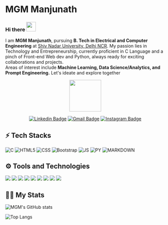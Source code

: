  # MGM Manjunath 
### Hi there   <img src="https://media.giphy.com/media/hvRJCLFzcasrR4ia7z/giphy.gif" width="30px"/>

I am **MGM Manjunath**, pursuing **B. Tech in Electrical and Computer Engineering** at [Shiv Nadar University, Delhi NCR](https://snu.edu.in/home). My passion lies in Technology and Entrepreneurship, currently proficient in C Language and a pinch of Front-end Web dev and Python, always ready for exciting collaborations and projects. </br>
Areas of interest include **Machine Learning, Data Science/Analytics, and Prompt Engineering.** Let's ideate and explore together



<div id="header" align="center">
  <img src="https://media.giphy.com/media/M9gbBd9nbDrOTu1Mqx/giphy.gif" width="100"/>


[![Linkedin Badge](https://img.shields.io/badge/LinkedIn-0A66C2.svg?style=for-the-badge&logo=LinkedIn&logoColor=white&link=https://www.linkedin.com/in/manjunathmgm/)](https://www.linkedin.com/in/manjunathmgm/)
[![Gmail Badge](https://img.shields.io/badge/Gmail-EA4335.svg?style=for-the-badge&logo=Gmail&logoColor=white&link=mailto:mm153@snu.edu.in)](mailto:mm153@snu.edu.in)
[![Instagram Badge](https://img.shields.io/badge/Instagram-E4405F.svg?style=for-the-badge&logo=Instagram&logoColor=white&link=https://www.instagram.com/man.ju.nath/)](https://www.instagram.com/man.ju.nath/)
<br/>
</div>

## ⚡ Tech Stacks

![C](https://img.shields.io/badge/-A8B9CC.svg?style=for-the-badge&logo=C&logoColor=black)
![HTML5](https://img.shields.io/badge/HTML5-E34F26.svg?style=for-the-badge&logo=HTML5&logoColor=white)
![CSS](https://img.shields.io/badge/CSS3-1572B6.svg?style=for-the-badge&logo=CSS3&logoColor=white)
![Bootstrap](https://img.shields.io/badge/Bootstrap-7952B3.svg?style=for-the-badge&logo=Bootstrap&logoColor=white)
![JS](https://img.shields.io/badge/JavaScript-F7DF1E.svg?style=for-the-badge&logo=JavaScript&logoColor=black)
![PY](https://img.shields.io/badge/Python-3776AB.svg?style=for-the-badge&logo=Python&logoColor=white)
![MARKDOWN](https://img.shields.io/badge/Markdown-000000.svg?style=for-the-badge&logo=Markdown&logoColor=white)

## ⚙️ Tools and Technologies

![](https://img.shields.io/badge/Microsoft%20Excel-217346.svg?style=for-the-badge&logo=Microsoft-Excel&logoColor=white)
![](https://img.shields.io/badge/Google%20Sheets-34A853.svg?style=for-the-badge&logo=Google-Sheets&logoColor=white)
![](https://img.shields.io/badge/Microsoft%20Word-2B579A.svg?style=for-the-badge&logo=Microsoft-Word&logoColor=white)
![](https://img.shields.io/badge/Google%20Docs-4285F4.svg?style=for-the-badge&logo=Google-Docs&logoColor=white)
![](https://img.shields.io/badge/Notion-000000.svg?style=for-the-badge&logo=Notion&logoColor=white)
![](https://img.shields.io/badge/Visual%20Studio%20Code-007ACC.svg?style=for-the-badge&logo=Visual-Studio-Code&logoColor=white)
![](https://img.shields.io/badge/PyCharm-000000.svg?style=for-the-badge&logo=PyCharm&logoColor=white)
![](https://img.shields.io/badge/ChatGPT-74aa9c?style=for-the-badge&logo=openai&logoColor=white)
![](https://img.shields.io/badge/Google%20Bard-886FBF?style=for-the-badge&logo=googlebard&logoColor=fff)
![]()

## 💪🏻 My Stats

![MGM's GitHub stats](https://github-readme-stats.vercel.app/api?username=ManjunathMGM&show_icons=true)


![Top Langs](https://github-readme-stats.vercel.app/api/top-langs/?username=ManjunathMGM&layout=compact)
